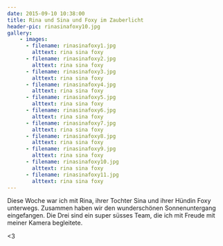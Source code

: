 ```yaml
---
date: 2015-09-10 10:38:00
title: Rina und Sina und Foxy im Zauberlicht
header-pic: rinasinafoxy10.jpg
gallery:
    - images:
      - filename: rinasinafoxy1.jpg
        alttext: rina sina foxy
      - filename: rinasinafoxy2.jpg
        alttext: rina sina foxy
      - filename: rinasinafoxy3.jpg
        alttext: rina sina foxy
      - filename: rinasinafoxy4.jpg
        alttext: rina sina foxy
      - filename: rinasinafoxy5.jpg
        alttext: rina sina foxy
      - filename: rinasinafoxy6.jpg
        alttext: rina sina foxy
      - filename: rinasinafoxy7.jpg
        alttext: rina sina foxy
      - filename: rinasinafoxy8.jpg
        alttext: rina sina foxy
      - filename: rinasinafoxy9.jpg
        alttext: rina sina foxy
      - filename: rinasinafoxy10.jpg
        alttext: rina sina foxy
      - filename: rinasinafoxy11.jpg
        alttext: rina sina foxy
---
```

Diese Woche war ich mit Rina, ihrer Tochter Sina und ihrer Hündin Foxy unterwegs. Zusammen haben wir den wunderschönen Sonnenuntergang eingefangen.
Die Drei sind ein super süsses Team, die ich mit Freude mit meiner Kamera begleitete.

&lt;3
